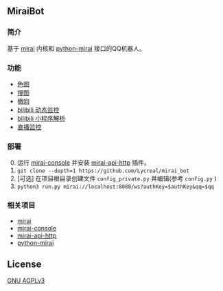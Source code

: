 MiraiBot
-------------

### 简介

基于 [mirai](https://github.com/mamoe/mirai) 内核和 [python-mirai](https://github.com/NatriumLab/python-mirai) 接口的QQ机器人。

### 功能

- [色图](plugins/setu)
- [搜图](plugins/pic_finder)
- [撤回](plugins/recall)
- [bilibili 动态监控](plugins/bili_dynamic)
- [bilibili 小程序解析](plugins/bili_extractor)
- [直播监控](plugins/live_monitor)


### 部署

0. 运行 [mirai-console](https://github.com/mamoe/mirai-console) 并安装 [mirai-api-http](https://github.com/mamoe/mirai-api-http) 插件。
1. `git clone --depth=1 https://github.com/Lycreal/mirai_bot`
2. \[可选\] 在项目根目录创建文件 `config_private.py` 并编辑(参考 `config.py` )
3. `python3 run.py mirai://localhost:8080/ws?authKey=$authKey&qq=$qq`

### 相关项目

- [mirai](https://github.com/mamoe/mirai)
- [mirai-console](https://github.com/mamoe/mirai-console)
- [mirai-api-http](https://github.com/mamoe/mirai-api-http)
- [python-mirai](https://github.com/NatriumLab/python-mirai)

## License
[GNU AGPLv3](LICENSE)
